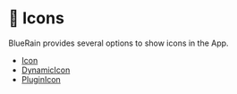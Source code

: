 # 🗿 Icons

BlueRain provides several options to show icons in the App.

* [Icon](../components/icon/icon-1.md)
* [DynamicIcon](../components/icon/dynamicicon.md)
* [PluginIcon](../components/icon/pluginicon.md)

